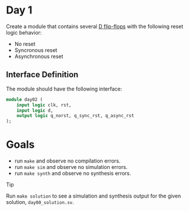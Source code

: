# Day 1
Create a module that contains several [D flip-flops](https://en.wikipedia.org/wiki/Flip-flop_(electronics)#D_flip-flop) with the following reset logic behavior:
- No reset
- Syncronous reset
- Asynchronous reset

## Interface Definition
The module should have the following interface:

```systemverilog
module day02 (
	input logic clk, rst,
	input logic d,
	output logic q_norst, q_sync_rst, q_async_rst
);
```

# Goals
- run `make` and observe no compilation errors.
- run `make sim` and observe no simulation errors.
- run `make synth` and observe no synthesis errors.

> [!TIP]
> Run `make solution` to see a simulation and synthesis output for the given 
> solution, `day00_solution.sv`.


